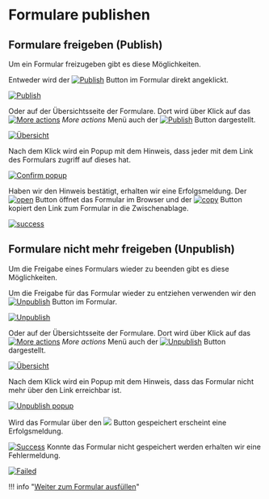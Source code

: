 # Formulare publishen
Formulare freigeben (Publish)
-----------------------------

Um ein Formular freizugeben gibt es diese Möglichkeiten.

Entweder wird der [![Publish](../../assets/images/de/i-doit-pro-add-ons/forms/publishen/1-fp.png)](../../assets/images/de/i-doit-pro-add-ons/forms/publishen/1-fp.png) Button im Formular direkt angeklickt.

[![Publish](../../assets/images/de/i-doit-pro-add-ons/forms/publishen/2-fp.png)](../../assets/images/de/i-doit-pro-add-ons/forms/publishen/2-fp.png)

Oder auf der Übersichtsseite der Formulare. Dort wird über Klick auf das [![More actions](../../assets/images/de/i-doit-pro-add-ons/forms/publishen/3-fp.png)](../../assets/images/de/i-doit-pro-add-ons/forms/publishen/3-fp.png) _More actions_ Menü auch der [![Publish](../../assets/images/de/i-doit-pro-add-ons/forms/publishen/4-fp.png)](../../assets/images/de/i-doit-pro-add-ons/forms/publishen/4-fp.png) Button dargestellt.

[![Übersicht](../../assets/images/de/i-doit-pro-add-ons/forms/publishen/5-fp.png)](../../assets/images/de/i-doit-pro-add-ons/forms/publishen/5-fp.png)

Nach dem Klick wird ein Popup mit dem Hinweis, dass jeder mit dem Link des Formulars zugriff auf dieses hat.

[![Confirm popup](../../assets/images/de/i-doit-pro-add-ons/forms/publishen/6-fp.png)](../../assets/images/de/i-doit-pro-add-ons/forms/publishen/6-fp.png)

Haben wir den Hinweis bestätigt, erhalten wir eine Erfolgsmeldung. Der [![open](../../assets/images/de/i-doit-pro-add-ons/forms/publishen/7-fp.png)](../../assets/images/de/i-doit-pro-add-ons/forms/publishen/7-fp.png) Button öffnet das Formular im Browser und der [![copy](../../assets/images/de/i-doit-pro-add-ons/forms/publishen/8-fp.png)](../../assets/images/de/i-doit-pro-add-ons/forms/publishen/8-fp.png) Button kopiert den Link zum Formular in die Zwischenablage.

[![success](../../assets/images/de/i-doit-pro-add-ons/forms/publishen/9-fp.png)](../../assets/images/de/i-doit-pro-add-ons/forms/publishen/9-fp.png)

Formulare nicht mehr freigeben (Unpublish)
------------------------------------------

Um die Freigabe eines Formulars wieder zu beenden gibt es diese Möglichkeiten.

Um die Freigabe für das Formular wieder zu entziehen verwenden wir den [![Unpublish](../../assets/images/de/i-doit-pro-add-ons/forms/publishen/10-fp.png)](../../assets/images/de/i-doit-pro-add-ons/forms/publishen/10-fp.png) Button im Formular.

[![Unpublish](../../assets/images/de/i-doit-pro-add-ons/forms/publishen/11-fp.png)](../../assets/images/de/i-doit-pro-add-ons/forms/publishen/11-fp.png)

Oder auf der Übersichtsseite der Formulare. Dort wird über Klick auf das [![More actions](../../assets/images/de/i-doit-pro-add-ons/forms/publishen/12-fp.png)](../../assets/images/de/i-doit-pro-add-ons/forms/publishen/12-fp.png) _More actions_ Menü auch der [![Unpublish](../../assets/images/de/i-doit-pro-add-ons/forms/publishen/13-fp.png)](../../assets/images/de/i-doit-pro-add-ons/forms/publishen/13-fp.png) Button dargestellt.

[![Übersicht](../../assets/images/de/i-doit-pro-add-ons/forms/publishen/14-fp.png)](../../assets/images/de/i-doit-pro-add-ons/forms/publishen/14-fp.png)

Nach dem Klick wird ein Popup mit dem Hinweis, dass das Formular nicht mehr über den Link erreichbar ist.

[![Unpublish popup](../../assets/images/de/i-doit-pro-add-ons/forms/publishen/15-fp.png)](../../assets/images/de/i-doit-pro-add-ons/forms/publishen/15-fp.png)

Wird das Formular über den [![](../../assets/images/de/i-doit-pro-add-ons/forms/publishen/16-fp.png)](../../assets/images/de/i-doit-pro-add-ons/forms/publishen/16-fp.png) Button gespeichert erscheint eine Erfolgsmeldung.

[![Success](../../assets/images/de/i-doit-pro-add-ons/forms/publishen/17-fp.png)](../../assets/images/de/i-doit-pro-add-ons/forms/publishen/17-fp.png) 
Konnte das Formular nicht gespeichert werden erhalten wir eine Fehlermeldung.

[![Failed](../../assets/images/de/i-doit-pro-add-ons/forms/publishen/18-fp.png)](../../assets/images/de/i-doit-pro-add-ons/forms/publishen/18-fp.png)

!!! info "[Weiter zum Formular ausfüllen](./formulare-ausfuellen.md)"

